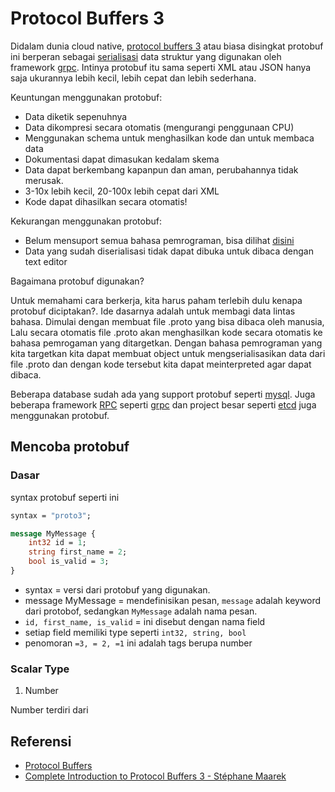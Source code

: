 # Protocol Buffers 3

Didalam dunia cloud native, [protocol buffers 3](https://developers.google.com/protocol-buffers) atau biasa disingkat protobuf ini berperan sebagai [serialisasi](https://id.wikipedia.org/wiki/Serialisasi) data struktur yang digunakan oleh framework [grpc](https://grpc.io/). Intinya protobuf itu sama seperti XML atau JSON hanya saja ukurannya lebih kecil, lebih cepat dan lebih sederhana.

Keuntungan menggunakan protobuf:

- Data diketik sepenuhnya
- Data dikompresi secara otomatis (mengurangi penggunaan CPU)
- Menggunakan schema untuk menghasilkan kode dan untuk membaca data
- Dokumentasi dapat dimasukan kedalam skema
- Data dapat berkembang kapanpun dan aman, perubahannya tidak merusak.
- 3-10x lebih kecil, 20-100x lebih cepat dari XML
- Kode dapat dihasilkan secara otomatis!

Kekurangan menggunakan protobuf:

- Belum mensuport semua bahasa pemrograman, bisa dilihat [disini](https://developers.google.com/protocol-buffers/docs/reference/other)
- Data yang sudah diserialisasi tidak dapat dibuka untuk dibaca dengan text editor

Bagaimana protobuf digunakan?

Untuk memahami cara berkerja, kita harus paham terlebih dulu kenapa protobuf diciptakan?. Ide dasarnya adalah untuk membagi data lintas bahasa. Dimulai dengan membuat file .proto yang bisa dibaca oleh manusia, Lalu secara otomatis file .proto akan menghasilkan kode secara otomatis ke bahasa pemrogaman yang ditargetkan. Dengan bahasa pemrograman yang kita targetkan kita dapat membuat object untuk mengserialisasikan data dari file .proto dan dengan kode tersebut kita dapat meinterpreted agar dapat dibaca.

Beberapa database sudah ada yang support protobuf seperti [mysql](https://github.com/google/mysql-protobuf). Juga beberapa framework [RPC](https://en.wikipedia.org/wiki/Remote_procedure_call) seperti [grpc](https://grpc.io/) dan project besar seperti [etcd](https://etcd.io/) juga menggunakan protobuf.

## Mencoba protobuf

### Dasar

syntax protobuf seperti ini

```proto
syntax = "proto3";

message MyMessage {
    int32 id = 1;
    string first_name = 2;
    bool is_valid = 3;
}
```

- syntax             = versi dari protobuf yang digunakan.
- message MyMessage  = mendefinisikan pesan, `message` adalah keyword dari protobof, sedangkan `MyMessage` adalah nama pesan.
- `id, first_name, is_valid` = ini disebut dengan nama field 
- setiap field memiliki type seperti `int32, string, bool`
- penomoran `=3, = 2, =1` ini adalah tags berupa number

### Scalar Type

1. Number

Number terdiri dari

## Referensi

- [Protocol Buffers](https://developers.google.com/protocol-buffers)
- [Complete Introduction to Protocol Buffers 3 - Stéphane Maarek](https://learning.oreilly.com/videos/complete-introduction-to/9781789349344)
